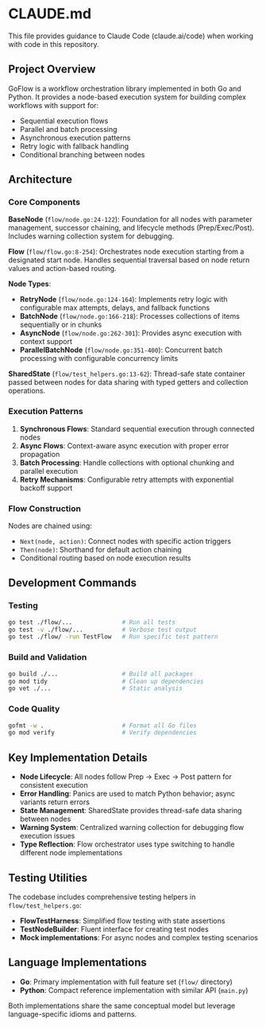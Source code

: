 # CLAUDE.md

This file provides guidance to Claude Code (claude.ai/code) when working with code in this repository.

## Project Overview

GoFlow is a workflow orchestration library implemented in both Go and Python. It provides a node-based execution system for building complex workflows with support for:
- Sequential execution flows
- Parallel and batch processing 
- Asynchronous execution patterns
- Retry logic with fallback handling
- Conditional branching between nodes

## Architecture

### Core Components

**BaseNode** (`flow/node.go:24-122`): Foundation for all nodes with parameter management, successor chaining, and lifecycle methods (Prep/Exec/Post). Includes warning collection system for debugging.

**Flow** (`flow/flow.go:8-254`): Orchestrates node execution starting from a designated start node. Handles sequential traversal based on node return values and action-based routing.

**Node Types**:
- **RetryNode** (`flow/node.go:124-164`): Implements retry logic with configurable max attempts, delays, and fallback functions
- **BatchNode** (`flow/node.go:166-218`): Processes collections of items sequentially or in chunks
- **AsyncNode** (`flow/node.go:262-301`): Provides async execution with context support
- **ParallelBatchNode** (`flow/node.go:351-400`): Concurrent batch processing with configurable concurrency limits

**SharedState** (`flow/test_helpers.go:13-62`): Thread-safe state container passed between nodes for data sharing with typed getters and collection operations.

### Execution Patterns

1. **Synchronous Flows**: Standard sequential execution through connected nodes
2. **Async Flows**: Context-aware async execution with proper error propagation  
3. **Batch Processing**: Handle collections with optional chunking and parallel execution
4. **Retry Mechanisms**: Configurable retry attempts with exponential backoff support

### Flow Construction

Nodes are chained using:
- `Next(node, action)`: Connect nodes with specific action triggers
- `Then(node)`: Shorthand for default action chaining
- Conditional routing based on node execution results

## Development Commands

### Testing
```bash
go test ./flow/...              # Run all tests
go test -v ./flow/...           # Verbose test output
go test ./flow/ -run TestFlow   # Run specific test pattern
```

### Build and Validation
```bash
go build ./...                  # Build all packages
go mod tidy                     # Clean up dependencies  
go vet ./...                    # Static analysis
```

### Code Quality
```bash
gofmt -w .                      # Format all Go files
go mod verify                   # Verify dependencies
```

## Key Implementation Details

- **Node Lifecycle**: All nodes follow Prep → Exec → Post pattern for consistent execution
- **Error Handling**: Panics are used to match Python behavior; async variants return errors
- **State Management**: SharedState provides thread-safe data sharing between nodes
- **Warning System**: Centralized warning collection for debugging flow execution issues
- **Type Reflection**: Flow orchestrator uses type switching to handle different node implementations

## Testing Utilities

The codebase includes comprehensive testing helpers in `flow/test_helpers.go`:
- **FlowTestHarness**: Simplified flow testing with state assertions
- **TestNodeBuilder**: Fluent interface for creating test nodes
- **Mock implementations**: For async nodes and complex testing scenarios

## Language Implementations

- **Go**: Primary implementation with full feature set (`flow/` directory)
- **Python**: Compact reference implementation with similar API (`main.py`)

Both implementations share the same conceptual model but leverage language-specific idioms and patterns.